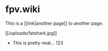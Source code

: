 # fpv.wiki

This is a [[link|another page]] to another page.

[[/uploads/fatshark.jpg]]

* This is pretty neat... 123